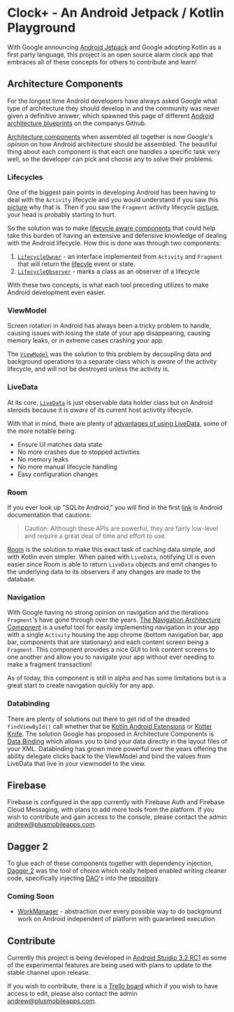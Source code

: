 # Clock+ - An Android Jetpack / Kotlin Playground

With Google announcing [Android Jetpack](https://developer.android.com/jetpack/) and Google adopting Kotlin as a first party language, this project is an open source alarm clock app that embraces all of these concepts for others to contribute and learn!


## Architecture Components

For the longest time Android developers have always asked Google what type of architecture they should develop in and the community was never given a definitive answer, which spawned this page of different [Android architecture blueprints](https://github.com/googlesamples/android-architecture) on the companys Github. 

[Architecture components](https://developer.android.com/topic/libraries/architecture/) when assembled all together is now Google's *opinion* on how Android architecture should be assembled. The beautiful thing about each component is that each one handles a specific task very well, so the developer can pick and choose any to solve their problems.

### Lifecycles

One of the biggest pain points in developing Android has been having to deal with the `Activity` lifecycle and you would understand if you saw this [picture](https://developer.android.com/guide/components/activities/activity-lifecycle#alc) why that is. Then if you saw the `Fragment` activity lifecycle [picture](https://developer.android.com/guide/components/fragments#Creating), your head is probably starting to hurt. 

So the solution was to make [lifecycle aware components](https://developer.android.com/topic/libraries/architecture/lifecycle) that could help take this burden of having an extensive and defensive knowledge of dealing with the Android lifecycle. How this is done was through two components:

1. [`LifecycleOwner`](https://developer.android.com/topic/libraries/architecture/lifecycle#lco) - an interface implemented from `Activity` and `Fragment` that will return the [lifecyle](https://developer.android.com/topic/libraries/architecture/lifecycle#lc) event or state.
2. [`LifecycleObserver`](https://developer.android.com/reference/android/arch/lifecycle/LifecycleObserver) - marks a class as an observer of a lifecycle

With these two concepts, is what each tool preceding utilizes to make Android development even easier. 

### ViewModel

Screen rotation in Android has always been a tricky problem to handle, causing issues with losing the state of your app disappearing, causing memory leaks, or in extreme cases crashing your app. 

The [`ViewModel`](https://developer.android.com/topic/libraries/architecture/viewmodel) was the solution to this problem by decoupling data and background operations to a separate class which is *aware* of the activity lifecycle, and will not be destroyed unless the activity is.  


### LiveData

At its core, [`LiveData`](https://developer.android.com/topic/libraries/architecture/livedata) is just observable data holder class but on Android steroids because it is *aware* of its current host activtity lifecycle. 

With that in mind, there are plenty of [advantages of using LiveData](https://developer.android.com/topic/libraries/architecture/livedata#the_advantages_of_using_livedata), some of the more notable being: 

*  Ensure UI matches data state
*  No more crashes due to stopped activities
*  No memory leaks
*  No more manual lifecycle handling
*  Easy configuration changes

### Room

If you ever look up "SQLite Android," you will find in the first [link](https://developer.android.com/training/data-storage/sqlite) is Android documentation that cautions:

> Caution: Although these APIs are powerful, they are fairly low-level and require a great deal of time and effort to use. 

[Room](https://developer.android.com/topic/libraries/architecture/room) is the solution to make this exact task of caching data simple, and with Kotlin even simpler. When paired with `LiveData`, notifying UI is even easier since Room is able to return `LiveData` objects and emit changes to the underlying data to its observers if any changes are made to the database.

### Navigation

With Google having no strong opinion on navigation and the iterations `Fragment`'s have gone through
over the years. [The Navigation Architecture Component](https://developer.android.com/topic/libraries/architecture/navigation/) is a useful tool for easily implementing navigation in your app with a single `Activity` housing the app chrome (bottom navigation bar, app bar, components that are stationary) and each content screen being a `Fragment`. This component provides a nice GUI to link content screens to one another and allow you to navigate your app without ever needing to make a fragment transaction!

As of today, this component is still in alpha and has some limitations but is a great start to create navigation quickly for any app. 

### Databinding 

There are plenty of solutions out there to get rid of the dreaded `findViewById()` call whether that be [Kotlin Android Extensions](https://kotlinlang.org/docs/tutorials/android-plugin.html) or [Kotter Knife](https://github.com/JakeWharton/kotterknife). The solution Google has proposed in Architecture Components is [Data Binding](https://developer.android.com/topic/libraries/data-binding/) which allows you to bind your data directly in the layout files of your XML. Databinding has grown more powerful over the years offering the ability delegate clicks back to the ViewModel and bind the values from LiveData that live in your viewmodel to the view. 

## Firebase

Firebase is configured in the app currently with Firebase Auth and Firebase Cloud Messaging, with plans to add more tools from the platform. If you wish to contribute and gain access to the console, please contact the admin [andrew@plusmobileapps.com](mailto:andrew@plusmobileapps.com). 


## Dagger 2

To glue each of these components together with dependency injection, [Dagger 2](https://google.github.io/dagger/) was the tool of choice which really helped enabled writing cleaner code, specifically injecting [DAO](https://developer.android.com/training/data-storage/room/accessing-data)'s into the [repository](https://developer.android.com/jetpack/docs/guide#connecting_viewmodel_and_the_repository). 

### Coming Soon

* [WorkManager](https://developer.android.com/topic/libraries/architecture/workmanager) - abstraction over every possible way to do background work on Android independent of platform with guaranteed execution

## Contribute

Currently this project is being developed in [Android Stuidio 3.2 RC1](https://developer.android.com/studio/preview/) as some of the experimental features are being used with plans to update to the stable channel upon release. 

If you wish to contribute, there is a [Trello board](https://trello.com/b/gpvd905I) which if you wish to have access to edit, please also contact the admin [andrew@plusmobileapps.com](mailto:andrew@plusmobileapps.com).

